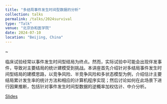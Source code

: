 ```yaml
---
title: "多结局事件发生时间型数据的分析"
collection: talks
permalink: /talks/2024survival
type: "Talk"
venue: "北京协和医学院"
date: 2024-07-10
location: "Beijing, China"
---
```


~

临床试验经常以事件发生时间型结局为终点。然而，实际试验中可能会出现伴发事件，导致对主要结局的统计建模受到挑战。本讲座首先介绍针对多结局事件发生时间型结局的建模思路，以竞争风险、半竞争风险和多状态模型为例，介绍估计主要结局累计发生率的统计方法和相应的计算机程序实现；然后讨论如何在此场景下进行因果推断，包括针对事件发生时间型数据的逆概率加权估计、中介分析。

[Slides](../files/2024survival.pdf)
